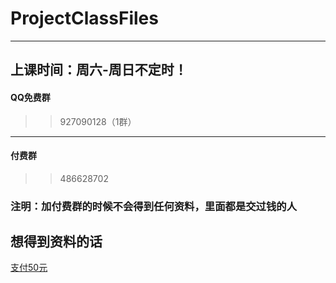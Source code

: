 # ProjectClassFiles
---
上课时间：周六-周日不定时！
---
#### QQ免费群
>> 927090128（1群）
---
#### 付费群
>> 486628702
### 注明：加付费群的时候不会得到任何资料，里面都是交过钱的人
## 想得到资料的话
[支付50元](https://rocky-co.github.io/zhifu/class)

